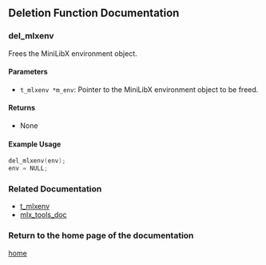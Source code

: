 ## Deletion Function Documentation

### del_mlxenv
Frees the MiniLibX environment object.

#### Parameters
- `t_mlxenv *m_env`: Pointer to the MiniLibX environment object to be freed.

#### Returns
- None

#### Example Usage
```c
del_mlxenv(env);
env = NULL;
```

### Related Documentation
- [t_mlxenv](./t_mlxenv.md)
- [mlx_tools_doc](./mlx-tools-doc.md)

### Return to the home page of the documentation
[home](../home.md)
